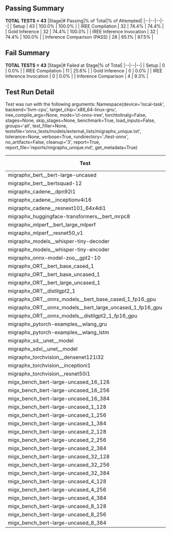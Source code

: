 ## Passing Summary

**TOTAL TESTS = 43**
|Stage|# Passing|% of Total|% of Attempted|
|--|--|--|--|
| Setup | 43 | 100.0% | 100.0% |
| IREE Compilation | 32 | 74.4% | 74.4% |
| Gold Inference | 32 | 74.4% | 100.0% |
| IREE Inference Invocation | 32 | 74.4% | 100.0% |
| Inference Comparison (PASS) | 28 | 65.1% | 87.5% |
## Fail Summary

**TOTAL TESTS = 43**
|Stage|# Failed at Stage|% of Total|
|--|--|--|
| Setup | 0 | 0.0% |
| IREE Compilation | 11 | 25.6% |
| Gold Inference | 0 | 0.0% |
| IREE Inference Invocation | 0 | 0.0% |
| Inference Comparison | 4 | 9.3% |
## Test Run Detail
Test was run with the following arguments:
Namespace(device='local-task', backend='llvm-cpu', target_chip='x86_64-linux-gnu', iree_compile_args=None, mode='cl-onnx-iree', torchtolinalg=False, stages=None, skip_stages=None, benchmark=True, load_inputs=False, groups='all', test_filter=None, testsfile='onnx_tests/models/external_lists/migraphx_unique.txt', tolerance=None, verbose=True, rundirectory='./test-onnx', no_artifacts=False, cleanup='3', report=True, report_file='reports/migraphx_unique.md', get_metadata=True)

| Test | Exit Status | Mean Benchmark Time (ms) | Notes |
|--|--|--|--|
| migraphx_bert__bert-large-uncased | PASS | 372.3941861341397 | |
| migraphx_bert__bertsquad-12 | compilation | None | |
| migraphx_cadene__dpn92i1 | PASS | 171.8293531642606 | |
| migraphx_cadene__inceptionv4i16 | PASS | 6102.560135535896 | |
| migraphx_cadene__resnext101_64x4di1 | PASS | 316.0304855555296 | |
| migraphx_huggingface-transformers__bert_mrpc8 | PASS | 489.7703031698863 | |
| migraphx_mlperf__bert_large_mlperf | Numerics | 2547.11011548837 | |
| migraphx_mlperf__resnet50_v1 | PASS | 166.64724300305048 | |
| migraphx_models__whisper-tiny-decoder | PASS | 57.96002635421852 | |
| migraphx_models__whisper-tiny-encoder | Numerics | 211.15134780605635 | |
| migraphx_onnx-model-zoo__gpt2-10 | compilation | None | |
| migraphx_ORT__bert_base_cased_1 | compilation | None | |
| migraphx_ORT__bert_base_uncased_1 | compilation | None | |
| migraphx_ORT__bert_large_uncased_1 | compilation | None | |
| migraphx_ORT__distilgpt2_1 | compilation | None | |
| migraphx_ORT__onnx_models__bert_base_cased_1_fp16_gpu | compilation | None | |
| migraphx_ORT__onnx_models__bert_large_uncased_1_fp16_gpu | compilation | None | |
| migraphx_ORT__onnx_models__distilgpt2_1_fp16_gpu | compilation | None | |
| migraphx_pytorch-examples__wlang_gru | PASS | 57.87888508186572 | |
| migraphx_pytorch-examples__wlang_lstm | PASS | 25.31874773329964 | |
| migraphx_sd__unet__model | import_model | None | |
| migraphx_sdxl__unet__model | import_model | None | |
| migraphx_torchvision__densenet121i32 | PASS | 1488.0910164987047 | |
| migraphx_torchvision__inceptioni1 | PASS | 249.8195884335372 | |
| migraphx_torchvision__resnet50i1 | PASS | 86.46285644776763 | |
| migx_bench_bert-large-uncased_16_128 | PASS | 1586.1371920133631 | |
| migx_bench_bert-large-uncased_16_256 | PASS | 5272.248623582223 | |
| migx_bench_bert-large-uncased_16_384 | Numerics | 9611.591476015747 | |
| migx_bench_bert-large-uncased_1_128 | PASS | 153.38866016827524 | |
| migx_bench_bert-large-uncased_1_256 | PASS | 251.8593028394712 | |
| migx_bench_bert-large-uncased_1_384 | PASS | 360.44413953398663 | |
| migx_bench_bert-large-uncased_2_128 | PASS | 238.54399648391538 | |
| migx_bench_bert-large-uncased_2_256 | PASS | 425.358515077581 | |
| migx_bench_bert-large-uncased_2_384 | PASS | 742.1054166431228 | |
| migx_bench_bert-large-uncased_32_128 | PASS | 5028.263199143112 | |
| migx_bench_bert-large-uncased_32_256 | PASS | 13445.530798596641 | |
| migx_bench_bert-large-uncased_32_384 | Numerics | 23109.155488200486 | |
| migx_bench_bert-large-uncased_4_128 | PASS | 406.91076188037795 | |
| migx_bench_bert-large-uncased_4_256 | PASS | 783.7658937399586 | |
| migx_bench_bert-large-uncased_4_384 | PASS | 1237.4467641736069 | |
| migx_bench_bert-large-uncased_8_128 | PASS | 735.534492880106 | |
| migx_bench_bert-large-uncased_8_256 | PASS | 1669.2600700383384 | |
| migx_bench_bert-large-uncased_8_384 | PASS | 3402.5171532606087 | |
